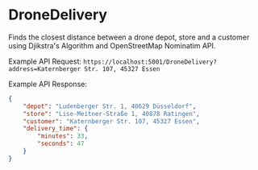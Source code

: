 # DroneDelivery

Finds the closest distance between a drone depot, store and a customer using Djikstra's Algorithm and OpenStreetMap Nominatim API. 

Example API Request:
`https://localhost:5001/DroneDelivery?address=Katernberger Str. 107, 45327 Essen`

Example API Response:
```json
{
    "depot": "Ludenberger Str. 1, 40629 Düsseldorf",
    "store": "Lise-Meitner-Straße 1, 40878 Ratingen",
    "customer": "Katernberger Str. 107, 45327 Essen",
    "delivery_time": {
        "minutes": 33,
        "seconds": 47
    }
}
```
